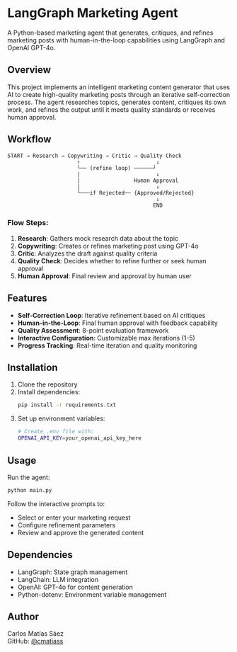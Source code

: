 # LangGraph Marketing Agent

A Python-based marketing agent that generates, critiques, and refines marketing posts with human-in-the-loop capabilities using LangGraph and OpenAI GPT-4o.

## Overview

This project implements an intelligent marketing content generator that uses AI to create high-quality marketing posts through an iterative self-correction process. The agent researches topics, generates content, critiques its own work, and refines the output until it meets quality standards or receives human approval.

## Workflow

```
START → Research → Copywriting → Critic → Quality Check
                      ↑                        ↓
                      └── (refine loop) ──────┘
                      |                        ↓
                      |                 Human Approval
                      |                        ↓
                      └───if Rejected── {Approved/Rejected}
                                               ↓
                                              END
```

### Flow Steps:
1. **Research**: Gathers mock research data about the topic
2. **Copywriting**: Creates or refines marketing post using GPT-4o
3. **Critic**: Analyzes the draft against quality criteria
4. **Quality Check**: Decides whether to refine further or seek human approval
5. **Human Approval**: Final review and approval by human user

## Features

- **Self-Correction Loop**: Iterative refinement based on AI critiques
- **Human-in-the-Loop**: Final human approval with feedback capability
- **Quality Assessment**: 8-point evaluation framework
- **Interactive Configuration**: Customizable max iterations (1-5)
- **Progress Tracking**: Real-time iteration and quality monitoring

## Installation

1. Clone the repository
2. Install dependencies:
   ```bash
   pip install -r requirements.txt
   ```
3. Set up environment variables:
   ```bash
   # Create .env file with:
   OPENAI_API_KEY=your_openai_api_key_here
   ```

## Usage

Run the agent:
```bash
python main.py
```

Follow the interactive prompts to:
- Select or enter your marketing request
- Configure refinement parameters
- Review and approve the generated content

## Dependencies

- LangGraph: State graph management
- LangChain: LLM integration
- OpenAI: GPT-4o for content generation
- Python-dotenv: Environment variable management

## Author

Carlos Matías Sáez  
GitHub: [@cmatiass](https://github.com/cmatiass)
